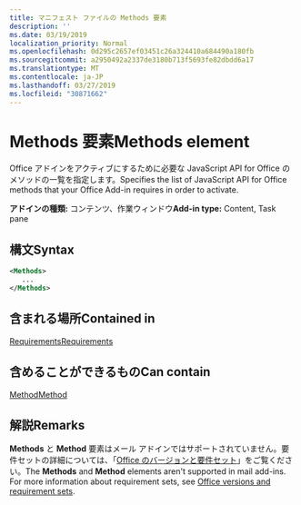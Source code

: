 ```yaml
---
title: マニフェスト ファイルの Methods 要素
description: ''
ms.date: 03/19/2019
localization_priority: Normal
ms.openlocfilehash: 0d295c2657ef03451c26a324410a684490a180fb
ms.sourcegitcommit: a2950492a2337de3180b713f5693fe82dbdd6a17
ms.translationtype: MT
ms.contentlocale: ja-JP
ms.lasthandoff: 03/27/2019
ms.locfileid: "30871662"
---
```

# <a name="methods-element"></a><span data-ttu-id="be838-102">Methods 要素</span><span class="sxs-lookup"><span data-stu-id="be838-102">Methods element</span></span>

<span data-ttu-id="be838-103">Office アドインをアクティブにするために必要な JavaScript API for Office のメソッドの一覧を指定します。</span><span class="sxs-lookup"><span data-stu-id="be838-103">Specifies the list of JavaScript API for Office methods that your Office Add-in requires in order to activate.</span></span>

<span data-ttu-id="be838-104">**アドインの種類:** コンテンツ、作業ウィンドウ</span><span class="sxs-lookup"><span data-stu-id="be838-104">**Add-in type:** Content, Task pane</span></span>

## <a name="syntax"></a><span data-ttu-id="be838-105">構文</span><span class="sxs-lookup"><span data-stu-id="be838-105">Syntax</span></span>

```XML
<Methods>
   ...
</Methods>
```

## <a name="contained-in"></a><span data-ttu-id="be838-106">含まれる場所</span><span class="sxs-lookup"><span data-stu-id="be838-106">Contained in</span></span>

[<span data-ttu-id="be838-107">Requirements</span><span class="sxs-lookup"><span data-stu-id="be838-107">Requirements</span></span>](requirements.md)

## <a name="can-contain"></a><span data-ttu-id="be838-108">含めることができるもの</span><span class="sxs-lookup"><span data-stu-id="be838-108">Can contain</span></span>

[<span data-ttu-id="be838-109">Method</span><span class="sxs-lookup"><span data-stu-id="be838-109">Method</span></span>](method.md)

## <a name="remarks"></a><span data-ttu-id="be838-110">解説</span><span class="sxs-lookup"><span data-stu-id="be838-110">Remarks</span></span>

<span data-ttu-id="be838-111">**Methods** と **Method** 要素はメール アドインではサポートされていません。要件セットの詳細については、「[Office のバージョンと要件セット](/office/dev/add-ins/develop/office-versions-and-requirement-sets)」をご覧ください。</span><span class="sxs-lookup"><span data-stu-id="be838-111">The  **Methods** and **Method** elements aren't supported in mail add-ins. For more information about requirement sets, see [Office versions and requirement sets](/office/dev/add-ins/develop/office-versions-and-requirement-sets).</span></span>

